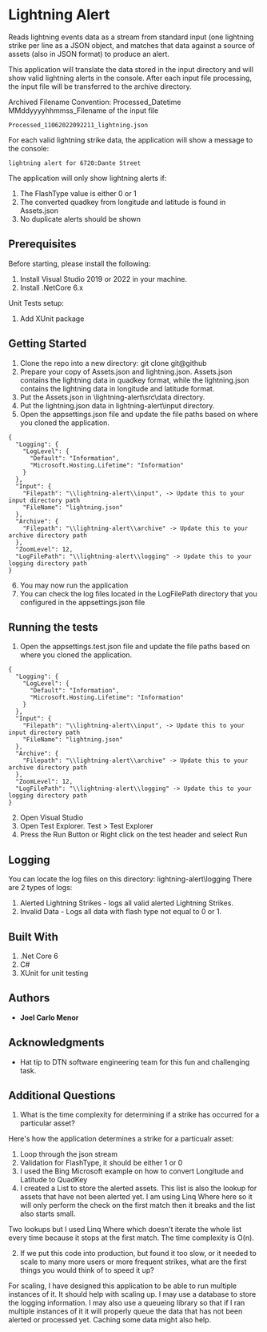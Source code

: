 # Lightning Alert
Reads lightning events data as a stream from standard input (one lightning strike per line as a JSON object, and matches that data against a source of assets (also in JSON format) to produce an alert.

This application will translate the data stored in the input directory and will show valid lightning alerts in the console. 
After each input file processing, the input file will be transferred to the archive directory.

Archived Filename Convention: Processed_Datetime MMddyyyyhhmmss_Filename of the input file

```
Processed_11062022092211_lightning.json
```

For each valid lightning strike data, the application will show a message to the console:

```
lightning alert for 6720:Dante Street
```

The application will only show lightning alerts if:
1. The FlashType value is either 0 or 1
2. The converted quadkey from longitude and latitude is found in Assets.json
3. No duplicate alerts should be shown

## Prerequisites 
Before starting, please install the following:
1. Install Visual Studio 2019 or 2022 in your machine.
2. Install .NetCore 6.x

Unit Tests setup:
1. Add XUnit package

## Getting Started
1. Clone the repo into a new directory: git clone git@github
2. Prepare your copy of Assets.json and lightning.json. 
   Assets.json contains the lightning data in quadkey format, while the lightning.json contains the lightning data in longitude and latitude format.
3. Put the Assets.json in \lightning-alert\src\data directory. 
4. Put the lightning.json data in lightning-alert\input directory.
5. Open the appsettings.json file and update the file paths based on where you cloned the application.

```
{
  "Logging": {
    "LogLevel": {
      "Default": "Information",
      "Microsoft.Hosting.Lifetime": "Information"
    }
  },
  "Input": {
    "Filepath": "\\lightning-alert\\input", -> Update this to your input directory path
    "FileName": "lightning.json"
  },
  "Archive": {
    "Filepath": "\\lightning-alert\\archive" -> Update this to your archive directory path
  },
  "ZoomLevel": 12,
  "LogFilePath": "\\lightning-alert\\logging" -> Update this to your logging directory path
}
```
6. You may now run the application
7. You can check the log files located in the LogFilePath directory that you configured in the appsettings.json file

## Running the tests
1. Open the appsettings.test.json file and update the file paths based on where you cloned the application.

```
{
  "Logging": {
    "LogLevel": {
      "Default": "Information",
      "Microsoft.Hosting.Lifetime": "Information"
    }
  },
  "Input": {
    "Filepath": "\\lightning-alert\\input", -> Update this to your input directory path
    "FileName": "lightning.json"
  },
  "Archive": {
    "Filepath": "\\lightning-alert\\archive" -> Update this to your archive directory path
  },
  "ZoomLevel": 12,
  "LogFilePath": "\\lightning-alert\\logging" -> Update this to your logging directory path
}
```
2. Open Visual Studio 
3. Open Test Explorer. Test > Test Explorer
4. Press the Run Button or Right click on the test header and select Run

## Logging
You can locate the log files on this directory: lightning-alert\logging
There are 2 types of logs:
1. Alerted Lightning Strikes - logs all valid alerted Lightning Strikes. 
2. Invalid Data - Logs all data with flash type not equal to 0 or 1.

## Built With
1. .Net Core 6
2. C#
3. XUnit for unit testing

## Authors
* **Joel Carlo Menor** 

## Acknowledgments
* Hat tip to DTN software engineering team for this fun and challenging task.

## Additional Questions
1. What is the time complexity for determining if a strike has occurred for a particular asset?

Here's how the application determines a strike for a particualr asset:
1. Loop through the json stream 
2. Validation for FlashType, it should be either 1 or 0
3. I used the Bing Microsoft example on how to convert Longitude and Latitude to QuadKey
4. I created a List<string> to store the alerted assets. This list is also the lookup for assets that have not been alerted yet. 
I am using Linq Where here so it will only perform the check on the first match then it breaks and the list also starts small. 

Two lookups but I used Linq Where which doesn't iterate the whole list every time because it stops at the first match. 
The time complexity is O(n).

2. If we put this code into production, but found it too slow, or it needed to scale to many more users or more frequent strikes, what are the first things you would think of to speed it up?

For scaling, I have designed this application to be able to run multiple instances of it. It should help with scaling up. I may use a database to store the logging information. I may also use a queueing library so that if I ran multiple instances of it it will properly queue the data that has not been alerted or processed yet.
Caching some data might also help. 

